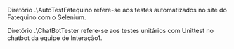 Diretório .\AutoTestFatequino refere-se aos testes automatizados no site do Fatequino com o Selenium.

Diretório .\ChatBotTester refere-se aos testes unitários com Unittest no chatbot da equipe de Interação1.
